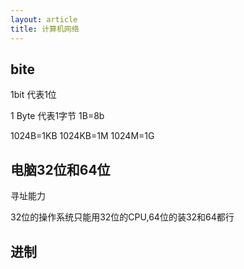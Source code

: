 ```yaml
---
layout: article
title: 计算机网络
---
```


## bite

1bit 代表1位

1 Byte   代表1字节  1B=8b

1024B=1KB	1024KB=1M	1024M=1G

## 电脑32位和64位

寻址能力

32位的操作系统只能用32位的CPU,64位的装32和64都行

## 进制

